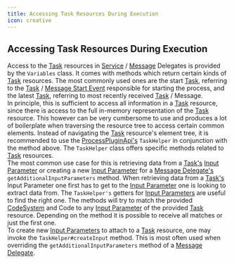 ```yaml
---
title: Accessing Task Resources During Execution
icon: creative
---
```


## Accessing Task Resources During Execution

Access to the [Task](../fhir/task.md) resources in [Service](../dsf/service-delegates.md) / [Message](../dsf/message-delegates.md) Delegates is provided by the `Variables` class. It comes with methods which return certain kinds of [Task](../fhir/task.md) resources. The most commonly used ones are the start [Task](../fhir/task.md), referring to the [Task](../fhir/task.md) / [Message Start Event](../bpmn/messaging.md#message-start-event) responsible for starting the process, and the latest [Task](../fhir/task.md), referring to most recently received [Task](../fhir/task.md) / Message.  
In principle, this is sufficient to access all information in a [Task](../fhir/task.md) resource, since there is access to the full in-memory representation of the [Task](../fhir/task.md) resource. This however can be very cumbersome to use and produces a lot of boilerplate when traversing the resource tree to access certain common elements.
Instead of navigating the [Task](../fhir/task.md) resource's element tree, it is recommended to use the [ProcessPluginApi's](../dsf/process-plugin-api.md) `TaskHelper` in conjunction with the method above. The `TaskHelper` class offers specific methods related to [Task](../fhir/task.md) resources.  
The most common use case for this is retrieving data from a [Task's](../fhir/task.md) [Input Parameter](../fhir/task.md#task-input-parameters) or creating a new [Input Parameter](../fhir/task.md#task-input-parameters) for a [Message Delegate's](../dsf/message-delegates.md) `getAdditionalInputParameters` method. When retrieving data from a [Task's](../fhir/task.md) Input Parameter one first has to get to the [Input Parameter](../fhir/task.md#task-input-parameters) one is looking to extract data from. The `TaskHelper's` getters for [Input Parameters](../fhir/task.md#task-input-parameters) are useful to find the right one. The methods will try to match the provided [CodeSystem](../fhir/codesystem.md) and Code to any [Input Parameter](../fhir/task.md#task-input-parameters) of the provided [Task](../fhir/task.md) resource. Depending on the method it is possible to receive all matches or just the first one.  
To create new [Input Parameters](../fhir/task.md#task-input-parameters) to attach to a [Task](../fhir/task.md) resource, one may invoke the `TaskHelper#createInput` method. This is most often used when overriding the `getAdditionalInputParameters` method of a [Message Delegate](../dsf/message-delegates.md).